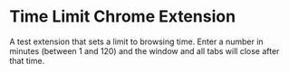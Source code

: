 # Time Limit Chrome Extension

A test extension that sets a limit to browsing time. Enter a number in minutes (between 1 and 120) and the window and all tabs will close after that time.
